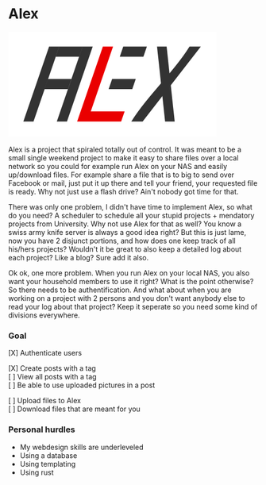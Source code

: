 # Alex

![Alex logo](https://raw.githubusercontent.com/ajuvercr/alex/master/logo.svg?sanitize=true)

Alex is a project that spiraled totally out of control. It was meant to be a small single weekend project to make it easy to share files over a local network so you could for example run Alex on your NAS and easily up/download files. For example share a file that is to big to send over Facebook or mail, just put it up there and tell your friend, your requested file is ready. Why not just use a flash drive? Ain't nobody got time for that.

There was only one problem, I didn't have time to implement Alex, so what do you need? A scheduler to schedule all your stupid projects + mendatory projects from University. Why not use Alex for that as well? You know a swiss army knife server is always a good idea right? But this is just lame, now you have 2 disjunct portions, and how does one keep track of all his/hers projects? Wouldn't it be great to also keep a detailed log about each project? Like a blog? Sure add it also.

Ok ok, one more problem. When you run Alex on your local NAS, you also want your household members to use it right? What is the point otherwise? So there needs to be authentification. And what about when you are working on a project with 2 persons and you don't want anybody else to read your log about that project? Keep it seperate so you need some kind of divisions everywhere.

### Goal

[X] Authenticate users  
  
[X] Create posts with a tag  
[ ] View all posts with a tag  
[ ] Be able to use uploaded pictures in a post  
  
[ ] Upload files to Alex  
[ ] Download files that are meant for you  

### Personal hurdles

- My webdesign skills are underleveled
- Using a database
- Using templating
- Using rust
